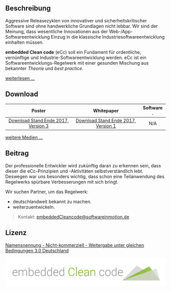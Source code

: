 ## Beschreibung

Aggressive Releasezyklen von innovativer und sicherheitskritischer Software sind ohne handwerkliche Grundlagen nicht lebbar. Wir sind der Meinung, dass wesentliche Innovationen aus der Web-/App-Softwareentwicklung Einzug in die klassische Industriesoftwareentwicklung einhalten müssen. 

**embedded Clean code** (eCc) soll ein Fundament für ordentliche, vernünftige und Industrie-Softwareentwicklung werden. eCc ist ein Softwareentwicklungs-Regelwerk mit einer gesunden Mischung aus bekannter _Theorie_ und _best practice_.


[weiterlesen ...](https://github.com/ThomasWinz/embeddedCleancode/wiki/)

## Download

Poster | Whitepaper | Software           .
:---:| :---: |:---: 
[Download  Stand Ende 2017, Version 3](https://github.com/ThomasWinz/embeddedCleancode/blob/master/poster.pdf) |[Download  Stand Ende 2017, Version 1](https://github.com/ThomasWinz/embeddedCleancode/blob/master/WhitePaper.pdf)  | N/A


[weitere Medien ...](https://github.com/ThomasWinz/embeddedCleancode/wiki/Veröffentlichungen)

## Beitrag
Der professionelle Entwickler wird zukünftig daran zu erkennen sein, dass dieser die eCc-Prinzipien und -Aktivitäten selbstverständlich lebt. Deswegen war uns besonders wichtig, dass schon eine Teilanwendung des Regelwerks spürbare Verbesserungen mit sich bringt.

Wir suchen Partner, um das Regelwerk:
- deutschlandweit bekannt zu machen.
- weiterzuentwickeln.

> Kontakt: embeddedCleancode@softwareinmotion.de


## Lizenz

[Namensnennung - Nicht-kommerziell - Weitergabe unter gleichen Bedingungen 3.0 Deutschland](https://creativecommons.org/licenses/by-nc-sa/3.0/de/)

![logo](ecc-logo.png?raw=true)
